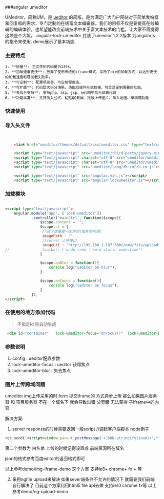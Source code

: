 ###angular umeditor

UMeditor，简称UM，是 [ueditor](http://ueditor.baidu.com) 的简版。是为满足广大门户网站对于简单发帖框和回复框的需求，专门定制的在线富文本编辑器。我们的目标不仅是要提高在线编辑的编辑体验，也希望能改变前端技术中关于富文本技术的门槛，让大家不再觉得这块是个大坑。
angular-lock-umeditor 封装了umedior 1.2.2版本 为angularjs的指令来使用. demo展示了基本功能.

### 主要特点 ###

	1. **轻量**: 主文件的代码量为139k。
    2. **加载速度更快**: 放弃了使用传统的iframe模式，采用了div的加载方式，以达到更快的加载速度和零加载失败率。
	3. **可定制**: 配置项完善，可定制程度高。
	4. **可扩展**: 代码层次拆分清晰，功能以插件形式挂接，可灵活定制需要的功能。
	5. **多后台支持**: 支持php、asp、jsp、net四中后台部署代码
	6. **功能丰富**: 支持插入公式、粘贴QQ截屏、拖放上传图片、插入地图、草稿箱功能

### 快速使用 ###

### 导入头文件 ###

```html


    <link href="umeditor/themes/default/css/umeditor.css" type="text/css" rel="stylesheet">

    <script type="text/javascript" src="umeditor/third-party/jquery.min.js"></script>
    <script type="text/javascript" charset="utf-8" src="umeditor/umeditor.config.js"></script>
    <script type="text/javascript" charset="utf-8" src="umeditor/umeditor.min.js"></script>
    <script type="text/javascript" src="umeditor/lang/zh-cn/zh-cn.js"></script>

    <script type="text/javascript" src="angular.min.js"></script>
    <script type="text/javascript" src="angular-lockumeditor.js"></script>
```
    
### 加载模块 ###
```html
    
<script type="text/javascript">
    angular.module('app', ['lock-umeditor'])
            .controller('mainCtrl', function($scope){
                $scope.content = '';
                $scope.ct = {
                 //这个很重要一定为空(图片的前缀)                     
                 imagePath : "",
                 //server 上传接口
                 imageUrl : "http://192.168.1.107:3001/cmw/file/upload"
//               toolbar: ['undo redo | bold italic underline']
                }

                $scope.onBlur = function(){
                    console.log("ueditor on blur");
                }

                $scope.onFocus = function(){
                    console.log("ueditor on focus");
                }
            });
</script>
 ```   
    
### 在使用的地方添加代码 ###

> 不指定id 则自动生成

```html
 <div id="container"   lock-umeditor-focus="onFocus()"  lock-umeditor-blur="onBlur();" config="ct" ng-model="content" lock-umedi></div>


```
### 参数说明 ###

1. config : ueditor配置参数
2. lock-umeditor-focus : ueditor 获得焦点
3. lock-umeditor-blur : 失去焦点


### 图片上传跨域问题 ###
umeditor img上传采用的时 form 提交iframe的 方式异步上传 那么如果图片服务器 和 项目服务器 不在一个域名下 
就会导致出错 父页面 无法获得 子iframe中的内容

解决方案:

1. server response的时候需要返回一段script
//调起客户端脚本
node例子
 ```html
res.send('<script>window.parent.postMessage('+JSON.stringify(json)+',"*")</script>');
```
第二个参数为 白名单 上线的时候记得设置成 前端资源所在域名
    
json的格式参考百度editor的返回格式即可    

以上参考demo/img-iframe-demo 这个方案 支持ie8+ chrome+ fx + 等


2. 采用ngfile upload来解决
如果sever端条件不允许的情况下 就需要我们前端自行解决了 目前这个方案利用html5 file api去做 支持ie10 chrome fx等
以上参考demo/ng-upload-demo


